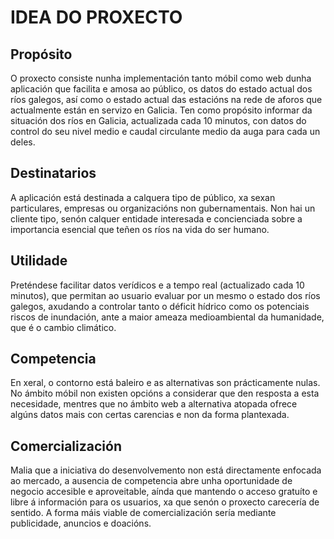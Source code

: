 # IDEA DO PROXECTO

## Propósito 

  O proxecto consiste nunha implementación tanto móbil como web dunha aplicación que facilita e amosa ao público, os datos do estado actual dos ríos galegos, así como o estado actual das estacións na rede de aforos que actualmente están en servizo en Galicia.  Ten como propósito informar da situación dos ríos en Galicia, actualizada cada 10 minutos, con datos do control do seu nivel medio e caudal circulante medio da auga para cada un deles.

## Destinatarios 
  
  A aplicación está destinada a calquera tipo de público, xa sexan particulares, empresas ou organizacións non gubernamentais. Non hai un cliente tipo, senón calquer entidade interesada e concienciada sobre a importancia esencial que teñen os ríos na vida do ser humano.

## Utilidade 
  
  Preténdese facilitar datos verídicos e a tempo real (actualizado cada 10 minutos), que permitan ao usuario evaluar por un mesmo o estado dos ríos galegos, axudando a controlar tanto o déficit hídrico como os potenciais riscos de inundación, ante a maior ameaza medioambiental da humanidade, que é o cambio climático.

## Competencia
  
  En xeral, o contorno está baleiro e as alternativas son prácticamente nulas. No ámbito móbil non existen opcións a considerar que den resposta a esta necesidade, mentres que no ámbito web a alternativa atopada ofrece algúns datos mais con certas carencias e non da forma plantexada.

## Comercialización
  
  Malia que a iniciativa do desenvolvemento non está directamente enfocada ao mercado, a ausencia de competencia abre unha oportunidade de negocio accesible e aproveitable, aínda que mantendo o acceso gratuíto e libre á información para os usuarios, xa que senón o proxecto carecería de sentido. A forma máis viable de comercialización sería mediante publicidade, anuncios e doacións.
